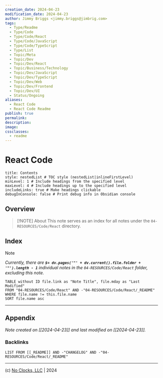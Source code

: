 ```yaml
---
creation_date: 2024-04-23
modification_date: 2024-04-23
author: Jimmy Briggs <jimmy.briggs@jimbrig.com>
tags:
  - Type/Readme
  - Type/Code
  - Type/Code/React
  - Type/Code/JavaScript
  - Type/Code/TypeScript
  - Type/List
  - Topic/Meta
  - Topic/Dev
  - Topic/Dev/React
  - Topic/Business/Technology
  - Topic/Dev/JavaScript
  - Topic/Dev/TypeScript
  - Topic/Dev/Web
  - Topic/Dev/Frontend
  - Topic/Dev/UI
  - Status/Ongoing
aliases:
  - React Code
  - React Code Readme
publish: true
permalink:
description:
image:
cssclasses:
  - readme
---
```



# React Code

```table-of-contents
title: Contents 
style: nestedList # TOC style (nestedList|inlineFirstLevel)
minLevel: 1 # Include headings from the specified level
maxLevel: 4 # Include headings up to the specified level
includeLinks: true # Make headings clickable
debugInConsole: false # Print debug info in Obsidian console
```

## Overview

> [!NOTE] About
> This note serves as an index for all notes under the `04-RESOURCES/Code/React` directory.

## Index

> [!NOTE]
> *Currently, there are **`$= dv.pages('"' + dv.current().file.folder + '"').length - 1`**  individual notes in the `04-RESOURCES/Code/React` folder, excluding this note.*

```dataview
TABLE without ID file.link as "Note Title", file.mday as "Last Modified"
FROM "04-RESOURCES/Code/React" AND -"04-RESOURCES/Code/React/_README"
WHERE file.name != this.file.name
SORT file.name asc
```

***

## Appendix

*Note created on [[2024-04-23]] and last modified on [[2024-04-23]].*

### Backlinks

```dataview
LIST FROM [[_README]] AND -"CHANGELOG" AND -"04-RESOURCES/Code/React/_README"
```

***

(c) [No Clocks, LLC](https://github.com/noclocks) | 2024
